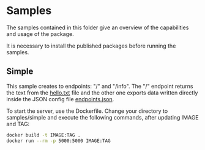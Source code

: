 # Samples

The samples contained in this folder give an overview of the capabilities and usage of the package.

It is necessary to install the published packages before running the samples.

## Simple

This sample creates to endpoints: "/" and "/info". The "/" endpoint returns the text from the [hello.txt](simple/data/hello.txt) file and the other one exports data written directly inside the JSON config file [endpoints.json](simple/config/endpoints.json).

To start the server, use the Dockerfile. Change your directory to samples/simple and execute the following commands, after updating IMAGE and TAG:

```bash
docker build -t IMAGE:TAG .
docker run --rm -p 5000:5000 IMAGE:TAG
```

